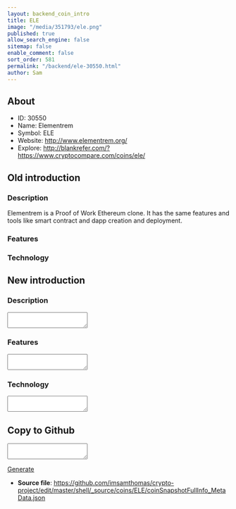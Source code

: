 ```yaml
---
layout: backend_coin_intro
title: ELE
image: "/media/351793/ele.png"
published: true
allow_search_engine: false
sitemap: false
enable_comment: false
sort_order: 581
permalink: "/backend/ele-30550.html"
author: Sam
---
```


## About

- ID: 30550
- Name: Elementrem
- Symbol: ELE
- Website: http://www.elementrem.org/
- Explore: http://blankrefer.com/?https://www.cryptocompare.com/coins/ele/


## Old introduction

### Description

<p>Elementrem is a Proof of Work Ethereum clone. It has the same features and tools like smart contract and dapp creation and deployment.</p>

### Features


### Technology




## New introduction


### Description
<textarea id="meta_description" name="description"></textarea>

### Features
<textarea id="meta_features" name="features"></textarea>

### Technology
<textarea id="meta_technology" name="technology"></textarea>


## Copy to Github

<textarea id="coinsnapshotfullinfo_metadata"></textarea>

<a href="#gen" onclick="generateMetaDatJson()">Generate</a>

- **Source file**: <a href="https://github.com/imsamthomas/crypto-project/edit/master/shell/_source/coins/ELE/coinSnapshotFullInfo_MetaData.json">https://github.com/imsamthomas/crypto-project/edit/master/shell/_source/coins/ELE/coinSnapshotFullInfo_MetaData.json</a>

